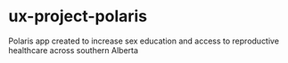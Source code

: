 # ux-project-polaris
Polaris app created to increase sex education and access to reproductive healthcare across southern Alberta
